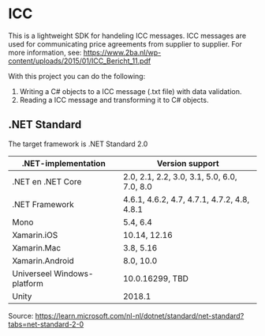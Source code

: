 # ICC

This is a lightweight SDK for handeling ICC messages.
ICC messages are used for communicating price agreements from supplier to supplier.
For more information, see: https://www.2ba.nl/wp-content/uploads/2015/01/ICC_Bericht_11.pdf


With this project you can do the following:
1. Writing a C# objects to a ICC message (.txt file) with data validation.
2. Reading a ICC message and transforming it to C# objects.

## .NET Standard

The target framework is .NET Standard 2.0

| .NET-implementation         | Version support                               |
| --------------------------- | --------------------------------------------- |
| .NET en .NET Core           | 2.0, 2.1, 2.2, 3.0, 3.1, 5.0, 6.0, 7.0, 8.0   |
| .NET Framework              | 4.6.1, 4.6.2, 4.7, 4.7.1, 4.7.2, 4.8, 4.8.1   |
| Mono                        | 5.4, 6.4                                      |
| Xamarin.iOS                 | 10.14, 12.16                                  |
| Xamarin.Mac                 | 3.8, 5.16                                     |
| Xamarin.Android             | 8.0, 10.0                                     |
| Universeel Windows-platform | 10.0.16299, TBD                               |
| Unity                       | 2018.1                                        |

Source: https://learn.microsoft.com/nl-nl/dotnet/standard/net-standard?tabs=net-standard-2-0